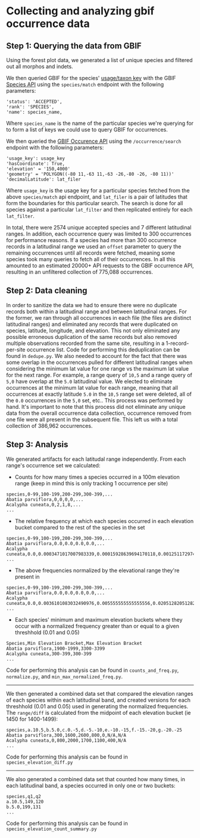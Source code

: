 # Collecting and analyzing gbif occurrence data

## Step 1: Querying the data from GBIF
Using the forest plot data, we generated a list of unique species and filtered out all morphos and indets. 

We then queried GBIF for the species' [usage/taxon key](https://discourse.gbif.org/t/understanding-gbif-taxonomic-keys-usagekey-taxonkey-specieskey/3045) with the GBIF [Species API]() using the `species/match` endpoint with the following parameters:
```
'status': 'ACCEPTED', 
'rank': 'SPECIES', 
'name': species_name,
```
Where `species_name` is the name of the particular species we're querying for to form a list of keys we could use to query GBIF for occurrences.

We then queried the [GBIF Occurence API](https://www.gbif.org/developer/occurrence) using the `/occurrence/search` endpoint with the following parameters:

```
'usage_key': usage_key
'hasCoordinate': True,
'elevation' = '150,4000'
'geometry' = 'POLYGON((-80 11,-63 11,-63 -26,-80 -26, -80 11))'
'decimalLatitude': lat_filer
```
Where `usage_key` is the usage key for a particular species fetched from the above `species/match` api endpoint, and `lat_filer` is a pair of latitudes that form the boundaries for this particular search. The search is done for all species against a particular `lat_filter` and then replicated entirely for each `lat_filter`.

In total, there were 2574 unique accepted species and 7 different latitudinal ranges. In addition, each occurrence query was limited to 300 occurrences for performance reasons. If a species had more than 300 occurrence records in a latitudinal range we used an `offset` parameter to query the remaining occurrences until all records were fetched, meaning some species took many queries to fetch all of their occurrences. In all this amounted to an estimated 20000+ API requests to the GBIF occurrence API, resulting in an unfiltered collection of 775,088 occurrences.

## Step 2: Data cleaning

In order to sanitize the data we had to ensure there were no duplicate records both within a latitudinal range and between latitudinal ranges. For the former, we ran through all occurrences in each file (the files are distinct latitudinal ranges) and eliminated any records that were duplicated on species, latitude, longitude, and elevation. This not only eliminated any possible erroneous duplication of the same records but also removed multiple observations recorded from the same site, resulting in a 1-record-per-site occurrence list. Code for performing this deduplication can be found in `dedupe.py`. We also needed to account for the fact that there was some overlap in the occurrences pulled for different latitudinal ranges when considering the minimum lat value for one range vs the maximum lat value for the next range. For example, a range query of `10,5` and a range query of `5,0` have overlap at the `5.0` latitudinal value. We elected to eliminate occurrences at the minimum lat value for each range, meaning that all occurrences at exactly latitude `5.0` in the `10,5` range set were deleted, all of the `0.0` occurrences in the `5,0` set, etc.. This process was performed by hand. It's important to note that this process did not eliminate any unique data from the overall occurrence data collection, occurrence removed from one file were all present in the subsequent file. This left us with a total collection of 386,962 occurrences.

## Step 3: Analysis

We generated artifacts for each latitudal range independently. From each range's occurrence set we calculated:
- Counts for how many times a species occurred in a 100m elevation range (keep in mind this is only tracking 1 occurrence per site)
```csv
species,0-99,100-199,200-299,300-399,...
Abatia parviflora,0,0,0,0,...
Acalypha cuneata,0,2,1,8,...
...
```

- The relative frequency at which each species occurred in each elevation bucket compared to the rest of the species in the set
```csv
species,0-99,100-199,200-299,300-399,...
Abatia parviflora,0.0,0.0,0.0,0.0,...
Acalypha cuneata,0.0,0.0003471017007983339,0.00015928639694170118,0.0012511729746637473,...
...
```

- The above frequencies normalized by the elevational range they're present in
```csv
species,0-99,100-199,200-299,300-399,...
Abatia parviflora,0.0,0.0,0.0,0.0,...
Acalypha cuneata,0.0,0.0036101083032490976,0.005555555555555556,0.020512820512820513,...
...
```

- Each species' minimum and maximum elevation buckets where they occur with a normalized frequency greater than or equal to a given threshhold (0.01 and 0.05)
```csv
Species,Min Elevation Bracket,Max Elevation Bracket
Abatia parviflora,1900-1999,3300-3399
Acalypha cuneata,300-399,300-399
...
```

Code for performing this analysis can be found in `counts_and_freq.py`, `normalize.py`, and `min_max_normalized_freq.py`.

___

We then generated a combined data set that compared the elevation ranges of each species within each latitudinal band, and created versions for each threshhold (0.01 and 0.05) used in generating the normalized frequencies. The `range/diff` is calculated from the midpoint of each elevation bucket (ie 1450 for 1400-1499):
```csv
species,a.10.5,b.5.0,c.0.-5,d.-5.-10,e.-10.-15,f.-15.-20,g.-20.-25
Abatia parviflora,300,1600,2600,800,0,N/A,N/A
Acalypha cuneata,0,800,2000,1700,1100,400,N/A
...
```

Code for performing this analysis can be found in `species_elevation_diff.py`

___

We also generated a combined data set that counted how many times, in each latitudinal band, a species occurred in only one or two buckets:
```csv
species,q1,q2
a.10.5,149,120
b.5.0,199,131
...
```

Code for performing this analysis can be found in `species_elevation_count_summary.py`
